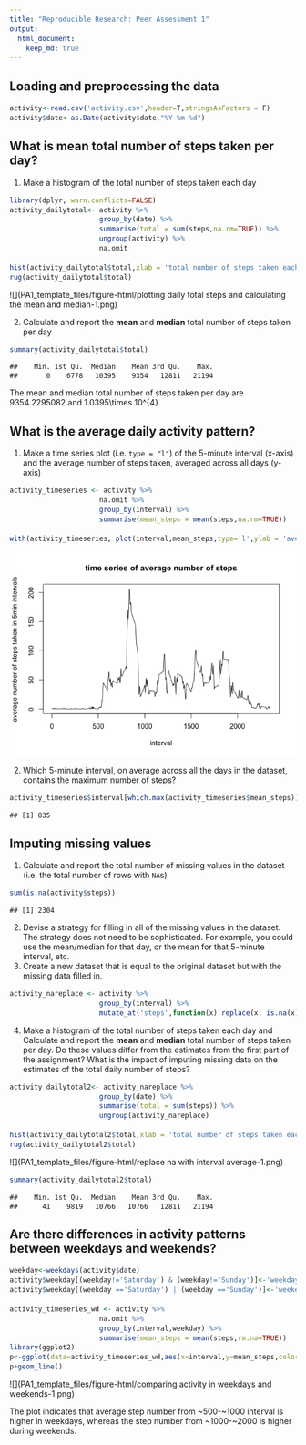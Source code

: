 ```yaml
---
title: "Reproducible Research: Peer Assessment 1"
output: 
  html_document: 
    keep_md: true
---
```


## Loading and preprocessing the data

```r
activity<-read.csv('activity.csv',header=T,stringsAsFactors = F)
activity$date<-as.Date(activity$date,"%Y-%m-%d")
```

## What is mean total number of steps taken per day?
1. Make a histogram of the total number of steps taken each day

```r
library(dplyr, warn.conflicts=FALSE)
activity_dailytotal<- activity %>% 
                      group_by(date) %>%
                      summarise(total = sum(steps,na.rm=TRUE)) %>%
                      ungroup(activity) %>% 
                      na.omit 

hist(activity_dailytotal$total,xlab = 'total number of steps taken each day',main = 'Histogram of \ntotal number of steps taken each day',ylim = c(0,35))
rug(activity_dailytotal$total)
```

![](PA1_template_files/figure-html/plotting daily total steps and calculating the mean and median-1.png)<!-- -->

2. Calculate and report the **mean** and **median** total number of steps taken per day

```r
summary(activity_dailytotal$total)
```

```
##    Min. 1st Qu.  Median    Mean 3rd Qu.    Max. 
##       0    6778   10395    9354   12811   21194
```
The mean and median total number of steps taken per day are 9354.2295082 and 1.0395\times 10^{4}.

## What is the average daily activity pattern?
1. Make a time series plot (i.e. `type = "l"`) of the 5-minute interval (x-axis) and the average number of steps taken, averaged across all days (y-axis)


```r
activity_timeseries <- activity %>% 
                      na.omit %>%
                      group_by(interval) %>%
                      summarise(mean_steps = mean(steps,na.rm=TRUE)) 

with(activity_timeseries, plot(interval,mean_steps,type='l',ylab = 'average number of steps taken in 5min intervals',main='time series of average number of steps'))
```

![](PA1_template_files/figure-html/unnamed-chunk-1-1.png)<!-- -->

2. Which 5-minute interval, on average across all the days in the dataset, contains the maximum number of steps?

```r
activity_timeseries$interval[which.max(activity_timeseries$mean_steps)]
```

```
## [1] 835
```

## Imputing missing values
1. Calculate and report the total number of missing values in the dataset (i.e. the total number of rows with `NA`s)

```r
sum(is.na(activity$steps))
```

```
## [1] 2304
```

2. Devise a strategy for filling in all of the missing values in the dataset. The strategy does not need to be sophisticated. For example, you could use the mean/median for that day, or the mean for that 5-minute interval, etc.
3. Create a new dataset that is equal to the original dataset but with the missing data filled in.


```r
activity_nareplace <- activity %>% 
                      group_by(interval) %>%
                      mutate_at('steps',function(x) replace(x, is.na(x), mean(x,na.rm=TRUE)))
```

4. Make a histogram of the total number of steps taken each day and Calculate and report the **mean** and **median** total number of steps taken per day. Do these values differ from the estimates from the first part of the assignment? What is the impact of imputing missing data on the estimates of the total daily number of steps?


```r
activity_dailytotal2<- activity_nareplace %>% 
                      group_by(date) %>%
                      summarise(total = sum(steps)) %>%
                      ungroup(activity_nareplace) 
        
hist(activity_dailytotal2$total,xlab = 'total number of steps taken each day',main = 'Histogram of \ntotal number of steps taken each day (NA replaced)',ylim=c(0,35))
rug(activity_dailytotal2$total)
```

![](PA1_template_files/figure-html/replace na with interval average-1.png)<!-- -->


```r
summary(activity_dailytotal2$total)
```

```
##    Min. 1st Qu.  Median    Mean 3rd Qu.    Max. 
##      41    9819   10766   10766   12811   21194
```


## Are there differences in activity patterns between weekdays and weekends?

```r
weekday<-weekdays(activity$date)
activity$weekday[(weekday!='Saturday') & (weekday!='Sunday')]<-'weekday'
activity$weekday[(weekday =='Saturday') | (weekday =='Sunday')]<-'weekend'

activity_timeseries_wd <- activity %>% 
                      na.omit %>%
                      group_by(interval,weekday) %>%
                      summarise(mean_steps = mean(steps,rm.na=TRUE)) 
library(ggplot2)
p<-ggplot(data=activity_timeseries_wd,aes(x=interval,y=mean_steps,color=weekday))
p+geom_line()
```

![](PA1_template_files/figure-html/comparing activity in weekdays and weekends-1.png)<!-- -->

The plot indicates that average step number from ~500-~1000 interval is higher in weekdays, whereas the step number from ~1000-~2000 is higher during weekends.

